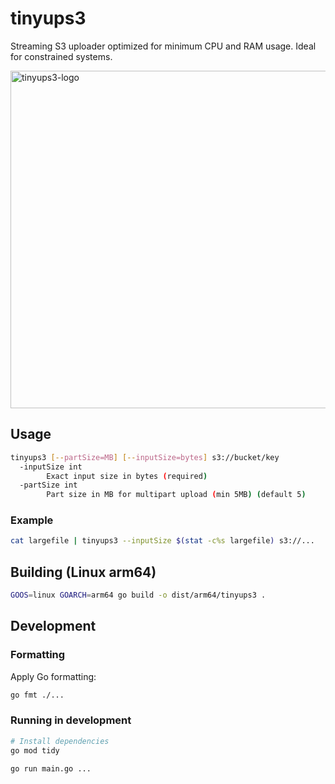 # tinyups3

Streaming S3 uploader optimized for minimum CPU and RAM usage. Ideal for constrained systems.

<img width="540" height="540" alt="tinyups3-logo" src="https://github.com/user-attachments/assets/8765e5ae-a1e3-47bd-9ef0-aa9f03417869" />

## Usage

```sh
tinyups3 [--partSize=MB] [--inputSize=bytes] s3://bucket/key
  -inputSize int
        Exact input size in bytes (required)
  -partSize int
        Part size in MB for multipart upload (min 5MB) (default 5)
```

### Example

```sh
cat largefile | tinyups3 --inputSize $(stat -c%s largefile) s3://... 
```

## Building (Linux arm64)

```sh
GOOS=linux GOARCH=arm64 go build -o dist/arm64/tinyups3 .
```

## Development

### Formatting

Apply Go formatting:

```sh
go fmt ./...
```

### Running in development

```sh
# Install dependencies
go mod tidy

go run main.go ...
```

